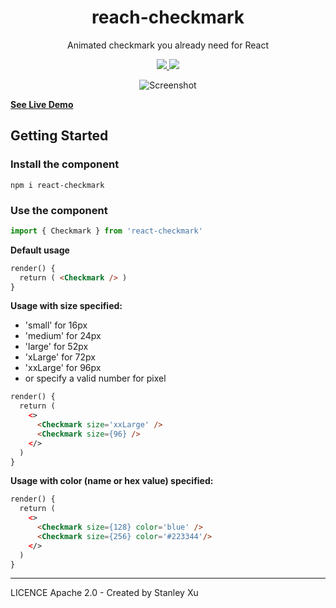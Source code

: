 <h1 align="center">reach-checkmark</h1>
<p align="center">
Animated checkmark you already need for React
</p>
<p align="center">
  <a href="https://www.npmjs.com/package/react-checkmark"><img src="https://img.shields.io/npm/v/react-checkmark.svg"/> <img src="https://img.shields.io/npm/dm/react-checkmark.svg"/></a>
</p>
<p align="center">
<img src="https://mmjd.com/github/react-checkmark/example.png" alt="Screenshot"/>
</p>

[**See Live Demo**](https://mmjd.com/github/react-checkmark/)

## Getting Started

### Install the component
```shell script
npm i react-checkmark
```

### Use the component
```javascript
import { Checkmark } from 'react-checkmark'
```

**Default usage**
```html
render() {
  return ( <Checkmark /> )
}
```

**Usage with size specified:**
 * 'small' for 16px
 * 'medium' for 24px
 * 'large' for 52px
 * 'xLarge' for 72px
 * 'xxLarge' for 96px
 * or specify a valid number for pixel
```html
render() {
  return (
    <>
      <Checkmark size='xxLarge' />
      <Checkmark size={96} />
    </>
  )
}
```

**Usage with color (name or hex value) specified:** 
```html
render() {
  return (
    <>
      <Checkmark size={128} color='blue' />
      <Checkmark size={256} color='#223344'/>
    </>
  )
}
```

---

LICENCE Apache 2.0 - Created by Stanley Xu
